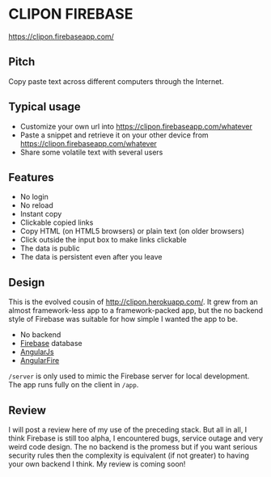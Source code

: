 # CLIPON FIREBASE

<https://clipon.firebaseapp.com/>

## Pitch

Copy paste text across different computers through the Internet.

## Typical usage

* Customize your own url into https://clipon.firebaseapp.com/whatever
* Paste a snippet and retrieve it on your other device from https://clipon.firebaseapp.com/whatever
* Share some volatile text with several users

## Features

* No login
* No reload
* Instant copy
* Clickable copied links
* Copy HTML (on HTML5 browsers) or plain text (on older browsers)
* Click outside the input box to make links clickable
* The data is public
* The data is persistent even after you leave

## Design

This is the evolved cousin of http://clipon.herokuapp.com/.
It grew from an almost framework-less app to a framework-packed app, but the no backend style of Firebase was suitable for how simple I wanted the app to be.
* No backend
* [Firebase](https://www.firebase.com) database
* [AngularJs](https://angularjs.org)
* [AngularFire](https://www.firebase.com/docs/web/libraries/angular/api.html)

`/server` is only used to mimic the Firebase server for local development. The app runs fully on the client in `/app`.

## Review

I will post a review here of my use of the preceding stack. But all in all, I think Firebase is still too alpha, I encountered bugs, service outage and very weird code design. The no backend is the promess but if you want serious security rules then the complexity is equivalent (if not greater) to having your own backend I think. My review is coming soon!


